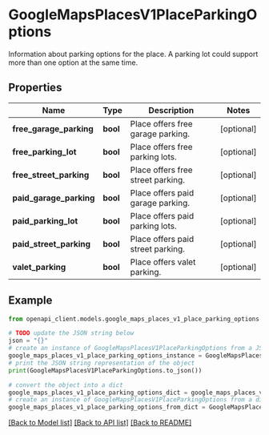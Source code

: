 # GoogleMapsPlacesV1PlaceParkingOptions

Information about parking options for the place. A parking lot could support more than one option at the same time.

## Properties

Name | Type | Description | Notes
------------ | ------------- | ------------- | -------------
**free_garage_parking** | **bool** | Place offers free garage parking. | [optional] 
**free_parking_lot** | **bool** | Place offers free parking lots. | [optional] 
**free_street_parking** | **bool** | Place offers free street parking. | [optional] 
**paid_garage_parking** | **bool** | Place offers paid garage parking. | [optional] 
**paid_parking_lot** | **bool** | Place offers paid parking lots. | [optional] 
**paid_street_parking** | **bool** | Place offers paid street parking. | [optional] 
**valet_parking** | **bool** | Place offers valet parking. | [optional] 

## Example

```python
from openapi_client.models.google_maps_places_v1_place_parking_options import GoogleMapsPlacesV1PlaceParkingOptions

# TODO update the JSON string below
json = "{}"
# create an instance of GoogleMapsPlacesV1PlaceParkingOptions from a JSON string
google_maps_places_v1_place_parking_options_instance = GoogleMapsPlacesV1PlaceParkingOptions.from_json(json)
# print the JSON string representation of the object
print(GoogleMapsPlacesV1PlaceParkingOptions.to_json())

# convert the object into a dict
google_maps_places_v1_place_parking_options_dict = google_maps_places_v1_place_parking_options_instance.to_dict()
# create an instance of GoogleMapsPlacesV1PlaceParkingOptions from a dict
google_maps_places_v1_place_parking_options_from_dict = GoogleMapsPlacesV1PlaceParkingOptions.from_dict(google_maps_places_v1_place_parking_options_dict)
```
[[Back to Model list]](../README.md#documentation-for-models) [[Back to API list]](../README.md#documentation-for-api-endpoints) [[Back to README]](../README.md)


